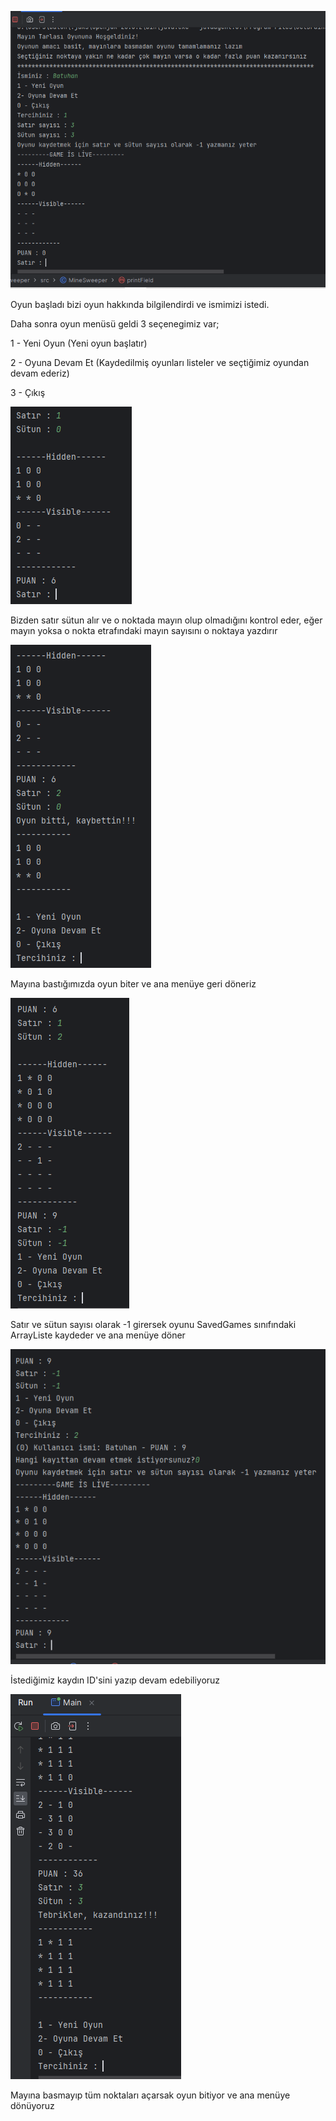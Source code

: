 ![](/ss/1.PNG)

Oyun başladı bizi oyun hakkında bilgilendirdi ve ismimizi istedi. 

Daha sonra oyun menüsü geldi 3 seçenegimiz var;

1 - Yeni Oyun          (Yeni oyun başlatır)

2 - Oyuna Devam Et    (Kaydedilmiş oyunları listeler ve seçtiğimiz oyundan devam ederiz)

3 - Çıkış


![](/ss/3.PNG)

Bizden satır sütun alır ve o noktada mayın olup olmadığını kontrol eder, eğer mayın yoksa o nokta etrafındaki mayın sayısını o noktaya yazdırır


![](/ss/4.PNG)

Mayına bastığımızda oyun biter ve ana menüye geri döneriz


![](/ss/5.PNG)

Satır ve sütun sayısı olarak -1 girersek oyunu SavedGames sınıfındaki ArrayListe kaydeder ve ana menüye döner


![](/ss/6.PNG)

İstediğimiz kaydın ID'sini yazıp devam edebiliyoruz


![](/ss/7.PNG)

Mayına basmayıp tüm noktaları açarsak oyun bitiyor ve ana menüye dönüyoruz


